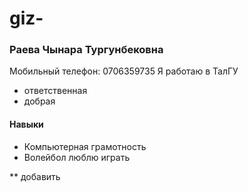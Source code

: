 # giz-


### Раева Чынара Тургунбековна
Мобильный телефон: 0706359735
Я работаю в ТалГУ
* ответственная
* добрая
#### Навыки
* Компьютерная грамотность
* Волейбол люблю играть

** добавить 
